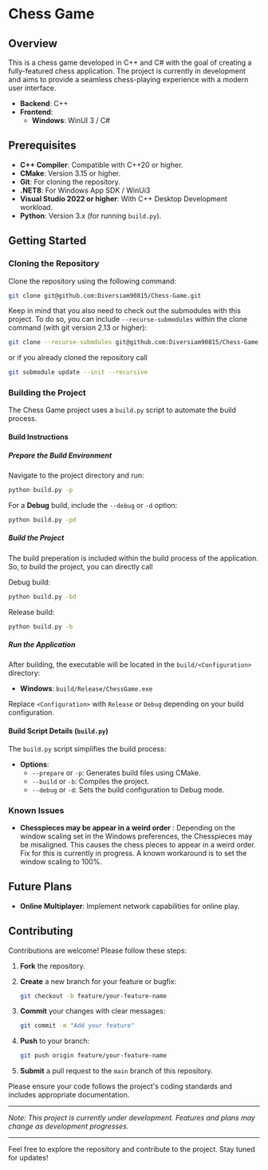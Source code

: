 # Chess Game

## Overview

This is a chess game developed in C++ and C# with the goal of creating a fully-featured chess application. The project is currently in development and aims to provide a seamless chess-playing experience with a modern user interface.

- **Backend**: C++
- **Frontend**:
  - **Windows**: WinUI 3 / C#


## Prerequisites

- **C++ Compiler**: Compatible with C++20 or higher.
- **CMake**: Version 3.15 or higher.
- **Git**: For cloning the repository.
- **.NET8**: For Windows App SDK / WinUi3
- **Visual Studio 2022 or higher**: With C++ Desktop Development workload.
- **Python**: Version 3.x (for running `build.py`).


## Getting Started

### Cloning the Repository

Clone the repository using the following command:

```bash
git clone git@github.com:Diversiam90815/Chess-Game.git
```

Keep in mind that you also need to check out the submodules with this project. To do so, you can include `--recurse-submodules` within the clone command (with git version 2.13 or higher):

```bash
git clone --recurse-submdules git@github.com:Diversiam90815/Chess-Game.git
```

or if you already cloned the repository call

```bash
git submodule update --init --recursive
```


### Building the Project

The Chess Game project uses a `build.py` script to automate the build process.

#### Build Instructions

##### Prepare the Build Environment

Navigate to the project directory and run:

```bash
python build.py -p
```

For a **Debug** build, include the `--debug` or `-d` option:

```bash
python build.py -pd
```

##### Build the Project

The build preperation is included within the build process of the application. So, to build the project, you can directly call

Debug build:

```bash
python build.py -bd
```

Release build:

```bash
python build.py -b
```


##### Run the Application

After building, the executable will be located in the `build/<Configuration>` directory:

- **Windows**: `build/Release/ChessGame.exe`

Replace `<Configuration>` with `Release` or `Debug` depending on your build configuration.


#### Build Script Details (`build.py`)

The `build.py` script simplifies the build process:

- **Options**:
  - `--prepare` or `-p`: Generates build files using CMake.
  - `--build` or `-b`: Compiles the project.
  - `--debug` or `-d`: Sets the build configuration to Debug mode.


### Known Issues

- **Chesspieces may be appear in a weird order** : Depending on the window scaling set in the Windows preferences, the Chesspieces may be misaligned. This causes the chess pieces to appear in a weird order. Fix for this is currently in progress. A known workaround is to set the window scaling to 100%.


## Future Plans

- **Online Multiplayer**: Implement network capabilities for online play.


## Contributing

Contributions are welcome! Please follow these steps:

1. **Fork** the repository.

2. **Create** a new branch for your feature or bugfix:

   ```bash
   git checkout -b feature/your-feature-name
   ```

3. **Commit** your changes with clear messages:

   ```bash
   git commit -m "Add your feature"
   ```

4. **Push** to your branch:

   ```bash
   git push origin feature/your-feature-name
   ```

5. **Submit** a pull request to the `main` branch of this repository.

Please ensure your code follows the project's coding standards and includes appropriate documentation.


---

*Note: This project is currently under development. Features and plans may change as development progresses.*

---

Feel free to explore the repository and contribute to the project. Stay tuned for updates!
